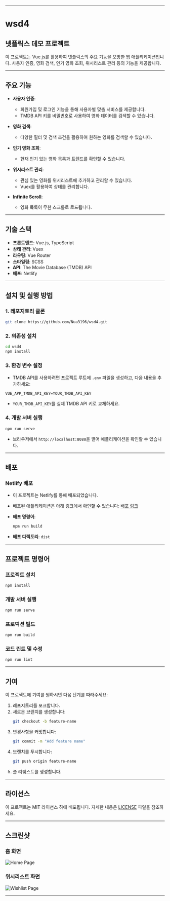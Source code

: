 
---

# wsd4

## 넷플릭스 데모 프로젝트

이 프로젝트는 Vue.js를 활용하여 넷플릭스의 주요 기능을 모방한 웹 애플리케이션입니다. 사용자 인증, 영화 검색, 인기 영화 조회, 위시리스트 관리 등의 기능을 제공합니다.

---

## 주요 기능

- **사용자 인증**: 
  - 회원가입 및 로그인 기능을 통해 사용자별 맞춤 서비스를 제공합니다.
  - TMDB API 키를 비밀번호로 사용하여 영화 데이터를 검색할 수 있습니다.

- **영화 검색**: 
  - 다양한 필터 및 검색 조건을 활용하여 원하는 영화를 검색할 수 있습니다.

- **인기 영화 조회**: 
  - 현재 인기 있는 영화 목록과 트렌드를 확인할 수 있습니다.

- **위시리스트 관리**: 
  - 관심 있는 영화를 위시리스트에 추가하고 관리할 수 있습니다.
  - Vuex를 활용하여 상태를 관리합니다.

- **Infinite Scroll**:
  - 영화 목록이 무한 스크롤로 로드됩니다.

---

## 기술 스택

- **프론트엔드**: Vue.js, TypeScript
- **상태 관리**: Vuex
- **라우팅**: Vue Router
- **스타일링**: SCSS
- **API**: The Movie Database (TMDB) API
- **배포**: Netlify

---

## 설치 및 실행 방법

### 1. 레포지토리 클론

```bash
git clone https://github.com/Nua3196/wsd4.git
```

### 2. 의존성 설치

```bash
cd wsd4
npm install
```

### 3. 환경 변수 설정

- TMDB API를 사용하려면 프로젝트 루트에 `.env` 파일을 생성하고, 다음 내용을 추가하세요:

```env
VUE_APP_TMDB_API_KEY=YOUR_TMDB_API_KEY
```

- `YOUR_TMDB_API_KEY`를 실제 TMDB API 키로 교체하세요.

### 4. 개발 서버 실행

```bash
npm run serve
```

- 브라우저에서 `http://localhost:8080`을 열어 애플리케이션을 확인할 수 있습니다.

---

## 배포

### Netlify 배포

- 이 프로젝트는 Netlify를 통해 배포되었습니다.
- 배포된 애플리케이션은 아래 링크에서 확인할 수 있습니다:
  [배포 링크](https://lucky-praline-fc7819.netlify.app/)

- **배포 명령어**:
  ```bash
  npm run build
  ```

- **배포 디렉토리**:
  `dist`

---

## 프로젝트 명령어

### 프로젝트 설치

```bash
npm install
```

### 개발 서버 실행

```bash
npm run serve
```

### 프로덕션 빌드

```bash
npm run build
```

### 코드 린트 및 수정

```bash
npm run lint
```

---

## 기여

이 프로젝트에 기여를 원하시면 다음 단계를 따라주세요:

1. 레포지토리를 포크합니다.
2. 새로운 브랜치를 생성합니다:
   ```bash
   git checkout -b feature-name
   ```
3. 변경사항을 커밋합니다:
   ```bash
   git commit -m "Add feature name"
   ```
4. 브랜치를 푸시합니다:
   ```bash
   git push origin feature-name
   ```
5. 풀 리퀘스트를 생성합니다.

---

## 라이선스

이 프로젝트는 MIT 라이선스 하에 배포됩니다. 자세한 내용은 [LICENSE](LICENSE) 파일을 참조하세요.

---

## 스크린샷

### 홈 화면
![Home Page](public/screenshots/homepage.png)

### 위시리스트 화면
![Wishlist Page](public/screenshots/wishlist.png)

---